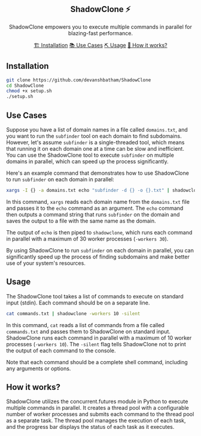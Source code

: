<h2 align="center">ShadowClone ⚡️</h2>

<p align="center">ShadowClone empowers you to execute multiple commands in parallel for blazing-fast performance.</p>


<p align="center">
  <a href="#installation">🏗️ Installation</a>
  <a href="#use-cases">📚 Use Cases</a>
  <a href="#usage">⛏️ Usage</a>
  <a href="#how-it-works">🔧 How it works?</a>
  <br>
</p>


## Installation

```sh
git clone https://github.com/devanshbatham/ShadowClone
cd ShadowClone
chmod +x setup.sh
./setup.sh
```


## Use Cases

Suppose you have a list of domain names in a file called `domains.txt`, and you want to run the `subfinder` tool on each domain to find subdomains. However, let's assume `subfinder` is a single-threaded tool, which means that running it on each domain one at a time can be slow and inefficient. You can use the ShadowClone tool to execute `subfinder` on multiple domains in parallel, which can speed up the process significantly.

Here's an example command that demonstrates how to use ShadowClone to run `subfinder` on each domain in parallel:

```sh
xargs -I {} -a domains.txt echo "subfinder -d {} -o {}.txt" | shadowclone -workers 30 -silent
```

In this command, `xargs` reads each domain name from the `domains.txt` file and passes it to the `echo` command as an argument. The `echo` command then outputs a command string that runs `subfinder` on the domain and saves the output to a file with the same name as the domain.

The output of `echo` is then piped to `shadowclone`, which runs each command in parallel with a maximum of 30 worker processes (`-workers 30`).

By using ShadowClone to run `subfinder` on each domain in parallel, you can significantly speed up the process of finding subdomains and make better use of your system's resources.


## Usage

The ShadowClone tool takes a list of commands to execute on standard input (stdin). Each command should be on a separate line.


```sh
cat commands.txt | shadowclone -workers 10 -silent
```

In this command, `cat` reads a list of commands from a file called `commands.txt` and passes them to ShadowClone on standard input. ShadowClone runs each command in parallel with a maximum of 10 worker processes (`-workers 10`). The `-silent` flag tells ShadowClone not to print the output of each command to the console.

Note that each command should be a complete shell command, including any arguments or options.


## How it works?

ShadowClone utilizes the concurrent.futures module in Python to execute multiple commands in parallel. It creates a thread pool with a configurable number of worker processes and submits each command to the thread pool as a separate task. The thread pool manages the execution of each task, and the progress bar displays the status of each task as it executes.
